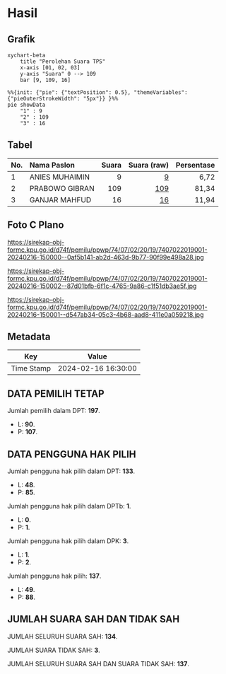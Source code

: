 # Hasil

## Grafik

```mermaid
xychart-beta
    title "Perolehan Suara TPS"
    x-axis [01, 02, 03]
    y-axis "Suara" 0 --> 109
    bar [9, 109, 16]
```

```mermaid
%%{init: {"pie": {"textPosition": 0.5}, "themeVariables": {"pieOuterStrokeWidth": "5px"}} }%%
pie showData
    "1" : 9
    "2" : 109
    "3" : 16
```

## Tabel

| No. | Nama Paslon    | Suara | Suara (raw) | Persentase |
|:--- |:-------------- | -----:| -----------:| ----------:|
| 1   | ANIES MUHAIMIN | 9     | [9][p-1]    | 6,72       |
| 2   | PRABOWO GIBRAN | 109   | [109][p-2]  | 81,34      |
| 3   | GANJAR MAHFUD  | 16    | [16][p-3]   | 11,94      |


[p-1]: https://github.com/gigit-pemilu/pemilu-2024-74-sulawesi-tenggara/blob/main/pilpres/hitung-suara/sub/74-sulawesi-tenggara/sub/07-wakatobi/sub/02-kaledupa/sub/2019-balasuna-selatan/sub/001-tps/sub/paslon-1.txt
[p-2]: https://github.com/gigit-pemilu/pemilu-2024-74-sulawesi-tenggara/blob/main/pilpres/hitung-suara/sub/74-sulawesi-tenggara/sub/07-wakatobi/sub/02-kaledupa/sub/2019-balasuna-selatan/sub/001-tps/sub/paslon-2.txt
[p-3]: https://github.com/gigit-pemilu/pemilu-2024-74-sulawesi-tenggara/blob/main/pilpres/hitung-suara/sub/74-sulawesi-tenggara/sub/07-wakatobi/sub/02-kaledupa/sub/2019-balasuna-selatan/sub/001-tps/sub/paslon-3.txt

## Foto C Plano

https://sirekap-obj-formc.kpu.go.id/d74f/pemilu/ppwp/74/07/02/20/19/7407022019001-20240216-150000--0af5b141-ab2d-463d-9b77-90f99e498a28.jpg

https://sirekap-obj-formc.kpu.go.id/d74f/pemilu/ppwp/74/07/02/20/19/7407022019001-20240216-150002--87d01bfb-6f1c-4765-9a86-c1f51db3ae5f.jpg

https://sirekap-obj-formc.kpu.go.id/d74f/pemilu/ppwp/74/07/02/20/19/7407022019001-20240216-150001--d547ab34-05c3-4b68-aad8-411e0a059218.jpg


## Metadata

| Key        | Value               |
| ---------- | ------------------- |
| Time Stamp | 2024-02-16 16:30:00 |


## DATA PEMILIH TETAP

Jumlah pemilih dalam DPT: **197**.
 * L: **90**.
 * P: **107**.

## DATA PENGGUNA HAK PILIH

Jumlah pengguna hak pilih dalam DPT: **133**.
 * L: **48**.
 * P: **85**.

Jumlah pengguna hak pilih dalam DPTb: **1**.
 * L: **0**.
 * P: **1**.

Jumlah pengguna hak pilih dalam DPK: **3**.
 * L: **1**.
 * P: **2**.

Jumlah pengguna hak pilih: **137**.
 * L: **49**.
 * P: **88**.

## JUMLAH SUARA SAH DAN TIDAK SAH

JUMLAH SELURUH SUARA SAH: **134**.

JUMLAH SUARA TIDAK SAH: **3**.

JUMLAH SELURUH SUARA SAH DAN SUARA TIDAK SAH: **137**.


